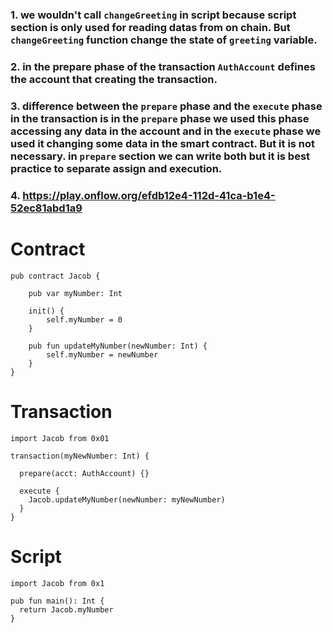 ### 1. we wouldn't call `changeGreeting` in script because script section is only used for reading datas from on chain. But `changeGreeting` function change the state of `greeting` variable.
### 2. in the prepare phase of the transaction `AuthAccount` defines the account that creating the transaction.
### 3. difference between the `prepare` phase and the `execute` phase in the transaction is in the `prepare` phase we used this phase accessing any data in the account and in the `execute` phase we used it changing some data in the smart contract. But it is not necessary. in `prepare` section we can write both but it is best practice to separate assign and execution.
### 4. https://play.onflow.org/efdb12e4-112d-41ca-b1e4-52ec81abd1a9

# Contract
```cadence
pub contract Jacob {

    pub var myNumber: Int

    init() {
        self.myNumber = 0
    }

    pub fun updateMyNumber(newNumber: Int) {
        self.myNumber = newNumber
    }
}
```

# Transaction
```cadence
import Jacob from 0x01

transaction(myNewNumber: Int) {

  prepare(acct: AuthAccount) {}

  execute {
    Jacob.updateMyNumber(newNumber: myNewNumber)
  }
}
```

# Script
```cadence
import Jacob from 0x1

pub fun main(): Int {
  return Jacob.myNumber
}
```
